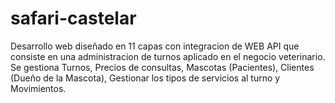 # safari-castelar

Desarrollo web diseñado en 11 capas con integracion de WEB API que consiste en una administracion de turnos aplicado en el negocio veterinario. Se gestiona Turnos, Precios de consultas, Mascotas (Pacientes), Clientes (Dueño de la Mascota), Gestionar los tipos de servicios al turno y Movimientos.
